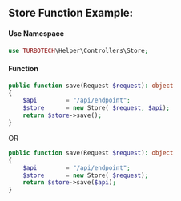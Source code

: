 ## Store Function Example:

#### Use Namespace
```php
use TURBOTECH\Helper\Controllers\Store;
```
#### Function

```php
public function save(Request $request): object 
{
    $api        = "/api/endpoint";
    $store      = new Store( $request, $api);
    return $store->save();
}
```
OR 
```php
public function save(Request $request): object 
{
    $api        = "/api/endpoint";
    $store      = new Store( $request);
    return $store->save($api);
}
```